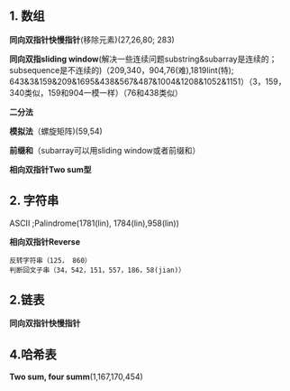 ## 1. 数组
**同向双指针快慢指针**(移除元素)(27,26,80; 283)

**同向双指sliding window**(解决一些连续问题substring&subarray是连续的；subsequence是不连续的)（209,340，904,76(难),1819lint(特); 643&3&159&209&1695&438&567&487&1004&1208&1052&1151）（3，159，340类似，159和904一模一样）（76和438类似）

**二分法**

**模拟法**（螺旋矩阵)(59,54)

**前缀和**（subarray可以用sliding window或者前缀和）

**相向双指针Two sum型**

## 2. 字符串
ASCII ;Palindrome(1781(lin), 1784(lin),958(lin))

**相向双指针Reverse**
```
反转字符串（125， 860）
判断回文子串（34，542，151，557，186，58(jian)）
```
## 2.链表
**同向双指针快慢指针**

## 4.哈希表
**Two sum, four summ**(1,167,170,454)

